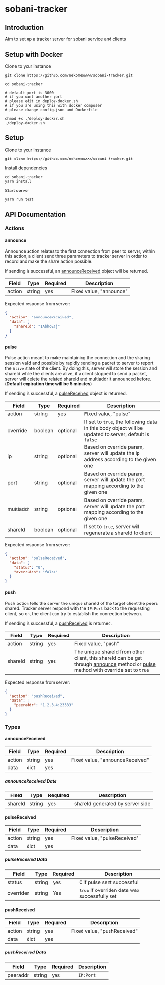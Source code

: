 # sobani-tracker

## Introduction

Aim to set up a tracker server for sobani service and clients

## Setup with Docker

Clone to your instance

```
git clone https://github.com/nekomeowww/sobani-tracker.git
```

```
cd sobani-tracker

# default port is 3000
# if you want another port
# please edit in deploy-docker.sh
# if you are using this with docker composer
# please change config.json and Dockerfile

chmod +x ./deploy-docker.sh
./deploy-docker.sh
```

## Setup

Clone to your instance

```
git clone https://github.com/nekomeowww/sobani-tracker.git
```

Install dependencies

```
cd sobani-tracker
yarn install
```

Start server

```
yarn run test
```

## API Documentation

### Actions

#### announce

Announce action relates to the first connection from peer to server, within this action, a client send three parameters to tracker server in order to record and make the share action possible.

If sending is successful, an [announceReceived](#announceReceived) object will be returned.

| Field  | Type   | Required | Description             |
| ------ | ------ | -------- | ----------------------- |
| action | string | yes      | Fixed value, "announce" |

Expected response from server:

```json
{
  "action": "announceReceived",
  "data": {
    "shareId": "1AbhoECj"
  }
}
```

#### pulse

Pulse action meant to make maintaining the connection and the sharing session valid and possible by rapidly sending a packet to server to report the `Alive` state of the client. By doing this, server will store the session and shareId while the clients are alive, if a client stopped to send a packet, server will delete the related shareId and multiaddr it announced before. (**Default expiration time will be 5 minutes**)

If sending is successful, a [pulseReceived](#pulseReceived) object is returned.

| Field     | Type    | Required | Description                                                  |
| --------- | ------- | -------- | ------------------------------------------------------------ |
| action    | string  | yes      | Fixed value, "pulse"                                         |
| override  | boolean | optional | If set to `true`, the following data in this body object will be  updated to server, default is `false` |
| ip        | string  | optional | Based on override param, server will update the ip address according to the given one |
| port      | string  | optional | Based on override param, server will update the port mapping according to the given one |
| multiaddr | string  | optional | Based on override param, server will update the port mapping according to the given one |
| shareId   | boolean | optional | If set to `true`, server will regenerate a shareId to client |

Expected response from server:

```json
{
  "action": "pulseReceived",
  "data": {
    "status": "0",
    "overriden": "false"
  }
}
```

#### push

Push action tells the server the unique shareId of the target client the peers shared. Tracker server respond with the `IP:Port` back to the requesting client, so on, the client can try to establish the connection between. 

If sending is successful, a [pushReceived](#pushReceived) is returned.

| Field   | Type   | Required | Description                                                  |
| ------- | ------ | -------- | ------------------------------------------------------------ |
| action  | string | yes      | Fixed value, "push"                                          |
| shareId | string | yes      | The unique shareId from other client, this shareId can  be get through [announce](#announce) method or [pulse](#pulse) method with override set to `true` |

Expected response from server:

```json
{
  "action": "pushReceived",
  "data": {
    "peeraddr": "1.2.3.4:23333"
  }
}
```

### Types

#### announceReceived

| Field  | Type   | Required | Description                     |
| ------ | ------ | -------- | ------------------------------- |
| action | string | yes      | Fixed value, "announceReceived" |
| data   | dict   | yes      |                                 |

##### announceReceived Data

| Field   | Type   | Required | Description                      |
| ------- | ------ | -------- | -------------------------------- |
| shareId | string | yes      | shareId generated by server side |

#### pulseReceived

| Field  | Type   | Required | Description                  |
| ------ | ------ | -------- | ---------------------------- |
| action | string | yes      | Fixed value, "pulseReceived" |
| data   | dict   | yes      |                              |

##### pulseReceived Data

| Field     | Type   | Required | Description                                   |
| --------- | ------ | -------- | --------------------------------------------- |
| status    | string | yes      | 0 if pulse sent successful                    |
| overriden | string | Yes      | `true` if overriden data was successfully set |

#### pushReceived

| Field  | Type   | Required | Description                 |
| ------ | ------ | -------- | --------------------------- |
| action | string | yes      | Fixed value, "pushReceived" |
| data   | dict   | yes      |                             |

##### pushReceived Data

| Field    | Type   | Required | Description |
| -------- | ------ | -------- | ----------- |
| peeraddr | string | yes      | `IP:Port`   |
